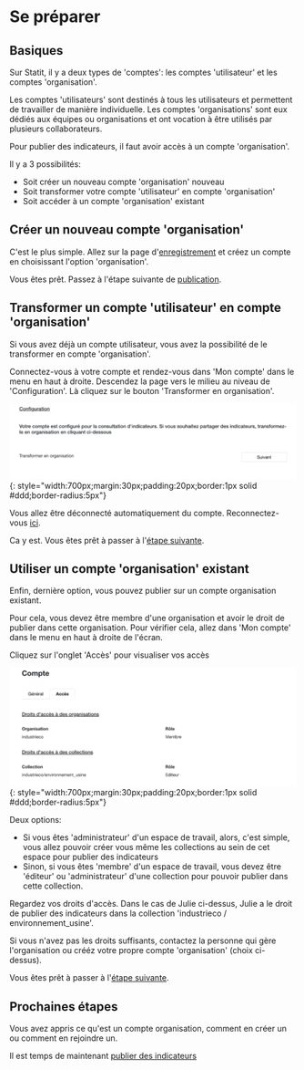 # Se préparer

## Basiques

Sur Statit, il y a deux types de 'comptes': les comptes 'utilisateur' et les comptes 'organisation'.

Les comptes 'utilisateurs' sont destinés à tous les utilisateurs et permettent de travailler de manière individuelle. Les comptes 'organisations' sont eux dédiés aux équipes ou organisations et ont vocation à être utilisés par plusieurs collaborateurs.

Pour publier des indicateurs, il faut avoir accès à un compte 'organisation'.

Il y a 3 possibilités:

- Soit créer un nouveau compte 'organisation' nouveau
- Soit transformer votre compte 'utilisateur' en compte 'organisation'
- Soit accéder à un compte 'organisation' existant

## Créer un nouveau compte 'organisation'

C'est le plus simple. Allez sur la page d'[enregistrement](https://gostatit.com/sign) et créez un compte en choisissant l'option 'organisation'.

Vous êtes prêt. Passez à l'étape suivante de [publication](metrics.md).


## Transformer un compte 'utilisateur' en compte 'organisation'

Si vous avez déjà un compte utilisateur, vous avez la possibilité de le transformer en compte 'organisation'.

Connectez-vous à votre compte et rendez-vous dans 'Mon compte' dans le menu en haut à droite. Descendez la page vers le milieu au niveau de 'Configuration'. Là cliquez sur le bouton 'Transformer en organisation'.

![](/img/publisher-fr_gs_index_0.png){: style="width:700px;margin:30px;padding:20px;border:1px solid #ddd;border-radius:5px"}

Vous allez être déconnecté automatiquement du compte. Reconnectez-vous [ici](https://gostatit.com/sign).

Ca y est. Vous êtes prêt à passer à l'[étape suivante](metrics.md).


## Utiliser un compte 'organisation' existant

Enfin, dernière option, vous pouvez publier sur un compte organisation existant.

Pour cela, vous devez être membre d'une organisation et avoir le droit de publier dans cette organisation. Pour vérifier cela, allez dans 'Mon compte' dans le menu en haut à droite de l'écran.

Cliquez sur l'onglet 'Accès' pour visualiser vos  accès

![](/img/publisher-fr_gs_index_1.png){: style="width:700px;margin:30px;padding:20px;border:1px solid #ddd;border-radius:5px"}

Deux options:

- Si vous êtes 'administrateur' d'un espace de travail, alors, c'est simple, vous allez pouvoir créer vous même les collections au sein de cet espace pour publier des indicateurs
- Sinon, si vous êtes 'membre' d'un espace de travail, vous devez être 'éditeur' ou 'administrateur' d'une collection pour pouvoir publier dans cette collection.

Regardez vos droits d'accès. Dans le cas de Julie ci-dessus, Julie a le droit de publier des indicateurs dans la collection 'industrieco / environnement_usine'.

Si vous n'avez pas les droits suffisants, contactez la personne qui gère l'organisation ou crééz votre propre compte 'organisation' (choix ci-dessus).

Vous êtes prêt à passer à l'[étape suivante](metrics.md).



## Prochaines étapes


Vous avez appris ce qu'est un compte organisation, comment en créer un ou comment en rejoindre un.

Il est temps de maintenant [publier des indicateurs](metrics.md)
